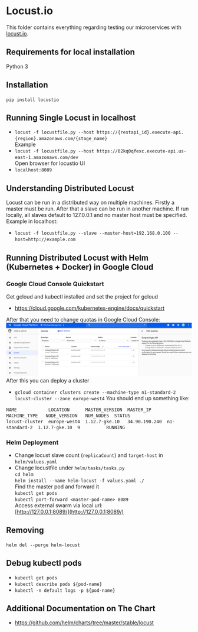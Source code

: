 # Locust.io
This folder contains everything regarding testing our microservices with [locust.io](https://locust.io/).

## Requirements for local installation
Python 3

## Installation
`pip install locustio`

## Running Single Locust in localhost
* `locust -f locustfile.py --host https://{restapi_id}.execute-api.{region}.amazonaws.com/{stage_name}`  
Example  
* `locust -f locustfile.py --host https://02kq0qfexc.execute-api.us-east-1.amazonaws.com/dev`  
Open browser for locustio UI
* `localhost:8089`

## Understanding Distributed Locust
Locust can be run in a distributed way on multiple machines. Firstly a master must be run.
After that a slave can be run in another machine. If run locally, all slaves default to 127.0.0.1
and no master host must be specified.  
Example in localhost:  
* `locust -f locustfile.py --slave --master-host=192.168.0.100 --host=http://example.com`

## Running Distributed Locust with Helm (Kubernetes + Docker) in Google Cloud
### Google Cloud Console Quickstart
Get gcloud and kubectl installed and set the project for gcloud
* https://cloud.google.com/kubernetes-engine/docs/quickstart  

After that you need to change quotas in Google Cloud Console:    
![Change quotas in Google Cloud Console](readme-images/change-quotas.png)  
After this you can deploy a cluster  
* `gcloud container clusters create --machine-type n1-standard-2 locust-cluster --zone europe-west4`
You should end up something like:
```
NAME            LOCATION      MASTER_VERSION  MASTER_IP      MACHINE_TYPE   NODE_VERSION   NUM_NODES  STATUS
locust-cluster  europe-west4  1.12.7-gke.10   34.90.190.240  n1-standard-2  1.12.7-gke.10  9          RUNNING
```
### Helm Deployment
* Change locust slave count (`replicaCount`) and `target-host` in `helm/values.yaml`  
* Change locustfile under `helm/tasks/tasks.py`  
`cd helm`  
`helm install --name helm-locust -f values.yaml ./`  
Find the master pod and forward it  
`kubectl get pods`  
`kubectl port-forward <master-pod-name> 8089`    
Access external swarm via local url:  
[http://127.0.0.1:8089/](http://127.0.0.1:8089/)

## Removing 
`helm del --purge helm-locust`

## Debug kubectl pods
* `kubectl get pods`
* `kubectl describe pods ${pod-name}`
* `kubectl -n default logs -p ${pod-name}`

## Additional Documentation on The Chart  
* https://github.com/helm/charts/tree/master/stable/locust

<!--
## Docker
From the locustio directory, build a docker image via:
```docker build -t locust:locust_container .```  
You can then verify that the docker file has been built successfully by running:  
```
docker run -it \  
       -e TARGET_HOST=http://<insert_target_host> \
       -e LOCUST_TASK=locust/locustfile.py \
       -p 8089:8089 locust:locust_container
```  
Example:  
* `sudo docker run -it -e TARGET_HOST=https://6ull6qibde.execute-api.us-east-1.amazonaws.com/dev -e LOCUST_TASK=/locust/locustfile.py -p 8089:8089 locust:locust_container`
# GCE deployment
Next, assuming you have kubernetes and gcloud installed, you can push the docker image to google via:
`gcloud components install docker-credential-gcr`
`gcloud docker -- build -t  gcr.io/${project-id}/${docker_image_name}:${tag}  --file=Dockerfile  . && gcloud docker -- push gcr.io/${project-id}/${docker_image_name}:${tag}`  
Example  
```
gcloud docker -- build -t  gcr.io/web-data-management-242011/locust:locust_container  --file=Dockerfile  . && gcloud docker -- push gcr.io/web-data-management-242011/locust:locust_container
```  
(Handy [YouTube video](https://www.youtube.com/watch?v=pn0cPqUusRE&feature=youtu.be))
-->